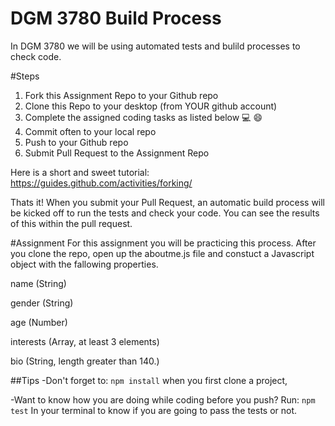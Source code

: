 # DGM 3780 Build Process
In DGM 3780 we will be using automated tests and bulild processes to check code.

#Steps
1. Fork this Assignment Repo to your Github repo
2. Clone this Repo to your desktop (from YOUR github account)
3. Complete the assigned coding tasks as listed below :computer: :smile:
4. Commit often to your local repo
5. Push to your Github repo
6. Submit Pull Request to the Assignment Repo

Here is a short and sweet tutorial: https://guides.github.com/activities/forking/

Thats it! When you submit your Pull Request, an automatic build process will be kicked off to run the tests and check your code. You can see the results of this within the pull request.

#Assignment
For this assignment you will be practicing this process. After you clone the repo, open up the aboutme.js file and constuct a Javascript object with the fallowing properties.

name (String)

gender (String)

age (Number)

interests (Array, at least 3 elements)

bio (String, length greater than 140.)

##Tips
-Don't forget to:
````npm install````
when you first clone a project,

-Want to know how you are doing while coding before you push?
Run:
````npm test````
In your terminal to know if you are going to pass the tests or not.

